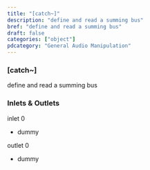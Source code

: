 ```yaml
---
title: "[catch~]"
description: "define and read a summing bus"
bref: "define and read a summing bus"
draft: false
categories: ["object"]
pdcategory: "General Audio Manipulation"
---
```


### [catch~]

define and read a summing bus

### Inlets & Outlets

inlet 0

 - dummy

outlet 0

 - dummy
 
